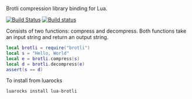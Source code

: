 Brotli compression library binding for Lua.

[![Build Status](https://travis-ci.org/witchu/lua-brotli.svg)](https://travis-ci.org/witchu/lua-brotli)
[![Build status](https://ci.appveyor.com/api/projects/status/y5ov9v32rkn0o3na/branch/master?svg=true)](https://ci.appveyor.com/project/witchu/lua-brotli/branch/master)

Consists of two functions: compress and decompress.
Both functions take an input string and return an output string.

```lua
local brotli = require("brotli")
local s = "Hello, World"
local e = brotli.compress(s)
local d = brotli.decompress(e)
assert(s == d)
```

To install from luarocks
```
luarocks install lua-brotli
```
